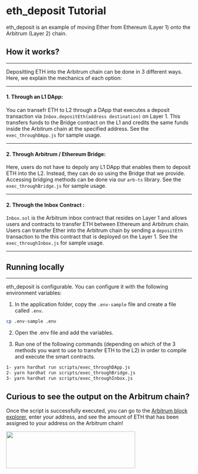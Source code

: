 # eth_deposit Tutorial


eth_deposit is an example of moving Ether from Ethereum (Layer 1) onto the Arbitrum (Layer 2) chain.


## How it works?
---

Depositting ETH into the Arbitrum chain can be done in 3 different ways. Here, we explain the mechanics of each option:

---

####  **1. Through an L1 DApp:** 
You can transefr ETH to L2 through a DApp that executes a deposit transaction via `Inbox.depositEth(address destination)` on Layer 1. This transfers funds to the Bridge contract on the L1 and credits the same funds inside the Arbitrum chain at the specified address. See the `exec_throughDApp.js` for sample usage.

---
####  **2. Through Arbitrum / Ethereum Bridge:** 
Here, users do not have to depoly any L1 DApp that enables them to deposit ETH into the L2. Instead, they can do so using the Bridge that we provide. Accessing bridging methods can be done via our `arb-ts` library. See the `exec_throughBridge.js` for sample usage.

---

####  **2. Through the Inbox Contract :** 
`Inbox.sol` is the Arbitrum inbox contract that resides on Layer 1 and allows users and contracts to transfer ETH between Ethereum and Arbitrum chain. Users can transfer Ether into the Arbitrum chain by sending a `depositEth` transaction to the this contract that is deployed on the Layer 1. See the `exec_throughInbox.js` for sample usage.

---


## Running locally
---

eth_deposit is configurable.  You can configure it with the following environment variables:

1. In the application folder, copy the ```.env-sample``` file and create a file called ```.env```.

```bash
cp .env-sample .env
```

2. Open the .env file and add the variables.


3. Run one of the following commands (depending on which of the 3 methods you want to use to transfer ETH to the L2) in order to compile and execute the smart contracts.


```bash
1- yarn hardhat run scripts/exec_throughDApp.js
2- yarn hardhat run scripts/exec_throughBridge.js
3- yarn hardhat run scripts/exec_throughInbox.js
```


## Curious to see the output on the Arbitrum chain?


Once the script is successfully executed, you can go to the [Arbitrum block explorer](https://explorer.arbitrum.io), enter your address, and see the amount of ETH that has been assigned to your address on the Arbitrum chain!

<img align=“center” src="https://offchainlabs.com/c79291eee1a8e736eebd9a2c708dbe44.png" width="350" height="100"> 
